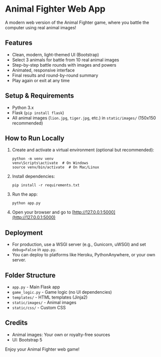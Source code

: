 # Animal Fighter Web App

A modern web version of the Animal Fighter game, where you battle the computer using real animal images!

## Features
- Clean, modern, light-themed UI (Bootstrap)
- Select 3 animals for battle from 10 real animal images
- Step-by-step battle rounds with images and powers
- Animated, responsive interface
- Final results and round-by-round summary
- Play again or exit at any time

## Setup & Requirements
- Python 3.x
- Flask (`pip install flask`)
- All animal images (`lion.jpg`, `tiger.jpg`, etc.) in `static/images/` (150x150 recommended)

## How to Run Locally
1. Create and activate a virtual environment (optional but recommended):
   ```
   python -m venv venv
   venv\Scripts\activate  # On Windows
   source venv/bin/activate  # On Mac/Linux
   ```
2. Install dependencies:
   ```
   pip install -r requirements.txt
   ```
3. Run the app:
   ```
   python app.py
   ```
4. Open your browser and go to [http://127.0.0.1:5000](http://127.0.0.1:5000)

## Deployment
- For production, use a WSGI server (e.g., Gunicorn, uWSGI) and set `debug=False` in `app.py`.
- You can deploy to platforms like Heroku, PythonAnywhere, or your own server.

## Folder Structure
- `app.py` - Main Flask app
- `game_logic.py` - Game logic (no UI dependencies)
- `templates/` - HTML templates (Jinja2)
- `static/images/` - Animal images
- `static/css/` - Custom CSS

## Credits
- Animal images: Your own or royalty-free sources
- UI: Bootstrap 5

Enjoy your Animal Fighter web game! 